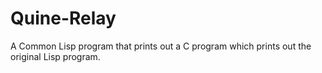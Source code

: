 # Quine-Relay
A Common Lisp program that prints out a C program which prints out the original Lisp program.
